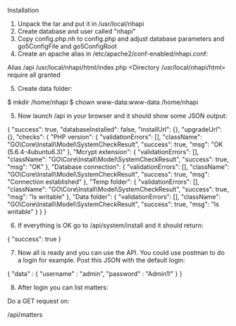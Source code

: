 Installation

1. Unpack the tar and put it in /usr/local/nhapi
2. Create database and user called "nhapi"
3. Copy config.php.nh to config.php and adjust database parameters and go5ConfigFile and go5ConfigRoot
4. Create an apache alias in /etc/apache2/conf-enabled/nhapi.conf:

Alias /api /usr/local/nhapi/html/index.php
<Directory /usr/local/nhapi/html>
require all granted
</Directory>


5. Create data folder:

$ mkdir /home/nhapi
$ chown www-data:www-data /home/nhapi


5. Now launch /api in your browser and it should show some JSON output:

{
    "success": true,
    "databaseInstalled": false,
    "installUrl": {},
    "upgradeUrl": {},
    "checks": {
        "PHP version": {
            "validationErrors": [],
            "className": "GO\\Core\\Install\\Model\\SystemCheckResult",
            "success": true,
            "msg": "OK (5.6.4-4ubuntu6.3)"
        },
        "Mcrypt extension": {
            "validationErrors": [],
            "className": "GO\\Core\\Install\\Model\\SystemCheckResult",
            "success": true,
            "msg": "OK"
        },
        "Database connection": {
            "validationErrors": [],
            "className": "GO\\Core\\Install\\Model\\SystemCheckResult",
            "success": true,
            "msg": "Connection established"
        },
        "Temp folder": {
            "validationErrors": [],
            "className": "GO\\Core\\Install\\Model\\SystemCheckResult",
            "success": true,
            "msg": "Is writable"
        },
        "Data folder": {
            "validationErrors": [],
            "className": "GO\\Core\\Install\\Model\\SystemCheckResult",
            "success": true,
            "msg": "Is writable"
        }
    }
}


6. If everything is OK go to /api/system/install and it should return:

{
    "success": true
}

7. Now all is ready and you can use the API. You could use postman to do a login for example. Post this JSON with the default login:

{
    "data" : {
        "username" : "admin",
        "password" : "Admin1!"
    }
}

8. After login you can list matters:

Do a GET request on: 

/api/matters
